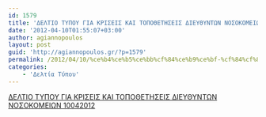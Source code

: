 ```yaml
---
id: 1579
title: 'ΔΕΛΤΙΟ ΤΥΠΟΥ ΓΙΑ ΚΡΙΣΕΙΣ ΚΑΙ ΤΟΠΟΘΕΤΗΣΕΙΣ ΔΙΕΥΘΥΝΤΩΝ ΝΟΣΟΚΟΜΕΙΩΝ 10-04-2012'
date: '2012-04-10T01:55:07+03:00'
author: agiannopoulos
layout: post
guid: 'http://agiannopoulos.gr/?p=1579'
permalink: /2012/04/10/%ce%b4%ce%b5%ce%bb%cf%84%ce%b9%ce%bf-%cf%84%cf%85%cf%80%ce%bf%cf%85-%ce%b3%ce%b9%ce%b1-%ce%ba%cf%81%ce%b9%cf%83%ce%b5%ce%b9%cf%83-%ce%ba%ce%b1%ce%b9-%cf%84%ce%bf%cf%80%ce%bf%ce%b8%ce%b5%cf%84%ce%b7/
categories:
    - 'Δελτία Τύπου'
---
```


[ΔΕΛΤΙΟ ΤΥΠΟΥ ΓΙΑ ΚΡΙΣΕΙΣ ΚΑΙ ΤΟΠΟΘΕΤΗΣΕΙΣ ΔΙΕΥΘΥΝΤΩΝ ΝΟΣΟΚΟΜΕΙΩΝ 10042012](http://localhost:8000/wp-content/uploads/2012/04/ceb4ceb5cebbcf84ceb9cebf-cf84cf85cf80cebfcf85-ceb3ceb9ceb1-cebacf81ceb9cf83ceb5ceb9cf83-cebaceb1ceb9-cf84cebfcf80cebfceb8ceb5cf84ceb7.doc)